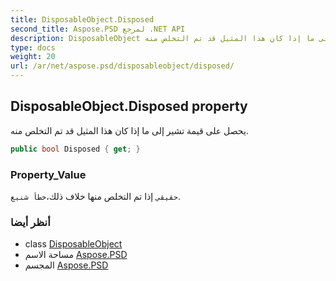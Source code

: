 ```yaml
---
title: DisposableObject.Disposed
second_title: Aspose.PSD لمرجع .NET API
description: DisposableObject ملكية. يحصل على قيمة تشير إلى ما إذا كان هذا المثيل قد تم التخلص منه.
type: docs
weight: 20
url: /ar/net/aspose.psd/disposableobject/disposed/
---
```

## DisposableObject.Disposed property

يحصل على قيمة تشير إلى ما إذا كان هذا المثيل قد تم التخلص منه.

```csharp
public bool Disposed { get; }
```

### Property_Value

`حقيقي` إذا تم التخلص منها خلاف ذلك،`خطأ شنيع`.

### أنظر أيضا

* class [DisposableObject](../)
* مساحة الاسم [Aspose.PSD](../../disposableobject/)
* المجسم [Aspose.PSD](../../../)


